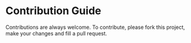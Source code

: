 Contribution Guide
==================

Contributions are always welcome. To contribute, please fork this project, make your changes and fill a pull request.
